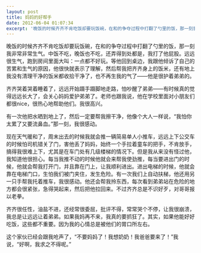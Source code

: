 ```yaml
---
layout: post
title: 妈妈的好帮手
date: 2012-06-04 01:07:34
excerpt: '晚饭的时候齐齐不肯吃饭却要玩饭碗，在和的争夺过程中打翻了勺里的饭，那一刻我非常非常生气。中饭不吃，晚饭也不吃，还弄得到处都是，我打了他屁股。远远很生气，跑到房间里面大叫：一点都不好玩。等他回到桌边，我'
---
```




晚饭的时候齐齐不肯吃饭却要玩饭碗，在和的争夺过程中打翻了勺里的饭，那一刻我非常非常生气。中饭不吃，晚饭也不吃，还弄得到处都是，我打了他屁股。远远很生气，跑到房间里面大叫：一点都不好玩。等他回到桌边，我跟他倾诉了自己的苦累和生气的原因，他很快就表示了理解，然后帮我把齐齐身上的饭米，还有地上我没有清理干净的饭米都收拾干净了，也不再生我的气了——他是很护着弟弟的。


齐齐哭着哭着睡着了，远远开始蹑手蹑脚地走路，怕吵醒了弟弟——有时候真的觉得远远长大了，会关心妈妈爱护弟弟了。老师也跟我说，他在学校里面对小朋友们都很nice，很热心地帮助他们。我很高兴。

有一次他把水晒到地上了，然后一定要帮我擦干净，他像个大人一样说，“我怕你太累了又要流鼻血。”那一刻，我很感动。


现在天气暖和了，周末出去的时候我就会推一辆简易单人小推车，远远上下公交车的时候怕司机错关了门，害他丢了妈妈，始终一个手拉着童车的把手，不肯放手，搞得我很难上下，尤其是在车门处有几级楼梯的情况下。但是我从来没有怪过他，我知道他很担心。每当我推不动的时候他就会来帮我使劲推，每当要进出门的时候，他就会帮我打开门，并且靠在门上，让我顺利进出。进出电梯的时候，他就会靠在电梯门口，生怕我们被门夹住，发生危险。有一次我们上自动扶梯，他还用另一只手帮我托着推车，我很感动。他还会帮我拎东西，每次看到弟弟站在危险的地方都会很紧张，急得哭起来，然后把他拉回来。不过齐齐总是不识好歹，对哥哥报以老拳。


齐齐很任性，油盐不进，还经常很委屈，批评不得，常常哭个不停，让我很崩溃，我总是让远远让着弟弟。如果我妈再不来，我真的要抓狂了。其实，如果他能好好吃饭，这些都不重要。因为我的心情总是被他们的胃口所左右。

这个家伙已经会跟我呛声了，“不要妈妈了！我想奶奶！我爸爸要来了！”我说，“好啊，我求之不得呢。”


